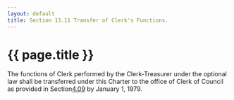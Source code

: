 ```yaml
---
layout: default 
title: Section 13.11 Transfer of Clerk's Functions.
---
```


{{ page.title }}
================

The functions of Clerk performed by the Clerk-Treasurer under the
optional law shall be transferred under this Charter to the office of
Clerk of Council as provided in Section[4.09](137207b9.html) by January
1, 1979.
